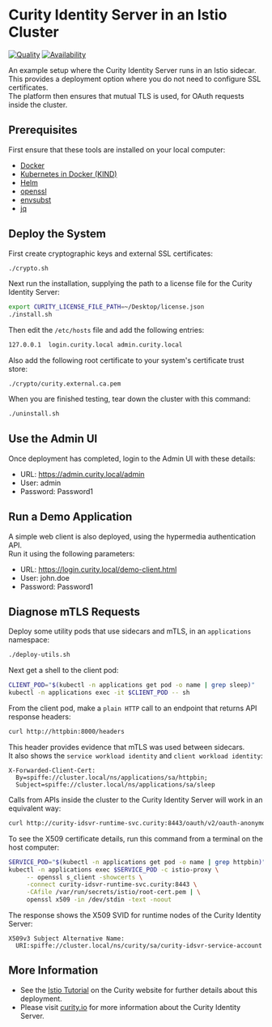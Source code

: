 # Curity Identity Server in an Istio Cluster

[![Quality](https://img.shields.io/badge/quality-demo-red)](https://curity.io/resources/code-examples/status/)
[![Availability](https://img.shields.io/badge/availability-source-blue)](https://curity.io/resources/code-examples/status/)

An example setup where the Curity Identity Server runs in an Istio sidecar.\
This provides a deployment option where you do not need to configure SSL certificates.\
The platform then ensures that mutual TLS is used, for OAuth requests inside the cluster.

## Prerequisites

First ensure that these tools are installed on your local computer:

- [Docker](https://www.docker.com/products/docker-desktop)
- [Kubernetes in Docker (KIND)](https://kind.sigs.k8s.io/docs/user/quick-start/)
- [Helm](https://helm.sh/docs/intro/install/)
- [openssl](https://www.openssl.org/)
- [envsubst](https://github.com/a8m/envsubst)
- [jq](https://stedolan.github.io/jq/download/)

## Deploy the System

First create cryptographic keys and external SSL certificates:

```bash
./crypto.sh
```

Next run the installation, supplying the path to a license file for the Curity Identity Server:

```bash
export CURITY_LICENSE_FILE_PATH=~/Desktop/license.json
./install.sh
```

Then edit the `/etc/hosts` file and add the following entries:

```bash
127.0.0.1  login.curity.local admin.curity.local
```

Also add the following root certificate to your system's certificate trust store:

```text
./crypto/curity.external.ca.pem
```

When you are finished testing, tear down the cluster with this command:

```bash
./uninstall.sh
```

## Use the Admin UI

Once deployment has completed, login to the Admin UI with these details:

- URL: https://admin.curity.local/admin
- User: admin
- Password: Password1

## Run a Demo Application

A simple web client is also deployed, using the hypermedia authentication API.\
Run it using the following parameters:

- URL: https://login.curity.local/demo-client.html
- User: john.doe
- Password: Password1

## Diagnose mTLS Requests

Deploy some utility pods that use sidecars and mTLS, in an `applications` namespace:

```bash
./deploy-utils.sh
```

Next get a shell to the client pod:

```bash
CLIENT_POD="$(kubectl -n applications get pod -o name | grep sleep)"
kubectl -n applications exec -it $CLIENT_POD -- sh
```

From the client pod, make a `plain HTTP` call to an endpoint that returns API response headers:

```bash
curl http://httpbin:8000/headers
```

This header provides evidence that mTLS was used between sidecars.\
It also shows the `service workload identity` and `client workload identity`:

```text
X-Forwarded-Client-Cert: 
  By=spiffe://cluster.local/ns/applications/sa/httpbin; 
  Subject=spiffe://cluster.local/ns/applications/sa/sleep
```

Calls from APIs inside the cluster to the Curity Identity Server will work in an equivalent way:

```bash
curl http://curity-idsvr-runtime-svc.curity:8443/oauth/v2/oauth-anonymous/jwks
```

To see the X509 certificate details, run this command from a terminal on the host computer:

```bash
SERVICE_POD="$(kubectl -n applications get pod -o name | grep httpbin)"
kubectl -n applications exec $SERVICE_POD -c istio-proxy \
     -- openssl s_client -showcerts \
     -connect curity-idsvr-runtime-svc.curity:8443 \
     -CAfile /var/run/secrets/istio/root-cert.pem | \
     openssl x509 -in /dev/stdin -text -noout
```

The response shows the X509 SVID for runtime nodes of the Curity Identity Server:

```text
X509v3 Subject Alternative Name: 
  URI:spiffe://cluster.local/ns/curity/sa/curity-idsvr-service-account
```

## More Information

- See the [Istio Tutorial](https://curity.io/resources/learn/istio-demo-installation) on the Curity website for further details about this deployment.
- Please visit [curity.io](https://curity.io/) for more information about the Curity Identity Server.
